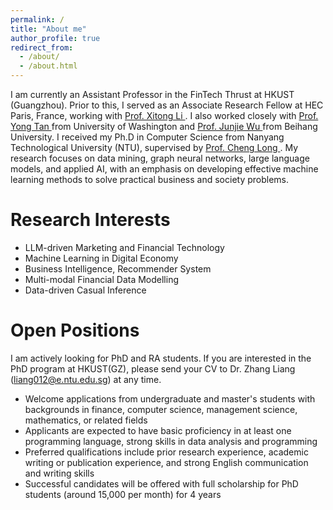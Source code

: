 ```yaml
---
permalink: /
title: "About me"
author_profile: true
redirect_from: 
  - /about/
  - /about.html
---
```

I am currently an Assistant Professor in the FinTech Thrust at HKUST (Guangzhou). Prior to this, I served as an Associate Research Fellow at HEC Paris, France, working with <a href="https://www.hec.edu/en/faculty-research/faculty-directory/faculty-member/LI-Xitong"> Prof. Xitong Li </a>. I also worked closely with <a href="https://foster.uw.edu/faculty-research/directory/yong-tan/"> Prof. Yong Tan </a> from University of Washington and <a href="https://semen.buaa.edu.cn/Faculty/Information_Systems/WU_Junjie/Profile.htm"> Prof. Junjie Wu </a> from Beihang University. I received my Ph.D in Computer Science from Nanyang Technological University (NTU), supervised by <a href="https://personal.ntu.edu.sg/c.long/"> Prof. Cheng Long </a>. My research focuses on data mining, graph neural networks, large language models, and applied AI, with an emphasis on developing effective machine learning methods to solve practical business and society problems.

Research Interests
======
<ul>
  <li>LLM-driven Marketing and Financial Technology </li>
  <li>Machine Learning in Digital Economy</li>
  <li>Business Intelligence, Recommender System</li>
  <li>Multi-modal Financial Data Modelling</li>
  <li>Data-driven Casual Inference</li>
</ul>

Open Positions
======
I am actively looking for PhD and RA students. If you are interested in the PhD program at HKUST(GZ), please send your CV to Dr. Zhang Liang (<a href="mailto:liang012@e.ntu.edu.sg">liang012@e.ntu.edu.sg</a>) at any time.

<ul>
  <li>Welcome applications from undergraduate and master's students with backgrounds in finance, computer science, management science, mathematics, or related fields </li>
  <li>Applicants are expected to have basic proficiency in at least one programming language, strong skills in data analysis and programming </li>
  <li>Preferred qualifications include prior research experience, academic writing or publication experience, and strong English communication and writing skills </li>
  <li>Successful candidates will be offered with full scholarship for PhD students (around 15,000 per month) for 4 years </li>
</ul>

<!--  
Publications (Selected)
======
<p> (<sup>#</sup> indicates that Liang is the co-first author, <sup>&dagger;</sup> indicates that Liang is the corresponding author) </p>

<ul>
  <li>Qiuyu Zhu, <b>Liang Zhang<sup>&dagger;</sup></b>, Qianxiong Xu, Kaijun Liu, Cheng Long, and Xiaoyang Wang. HHGT: Hierarchical Heterogeneous Graph Transformer for Heterogeneous Graph Representation Learning. In <i>Proceedings of International Conference on Web Search and Data Mining </i> <b>(WSDM 2025)</b>.</li>
  <li><b>Liang Zhang</b>, Guannan Liu, Xiaohui Liu, and Junjie Wu. Denoising Item Graph with Disentangled Learning for Recommendation. In <i>IEEE Transactions on Knowledge and Data Engineering </i> <b>(TKDE 2024)</b>.</li>
  <li><b>Liang Zhang</b>, and Cheng Long. Road Network Representation Learning: A Dual Graph based Approach. In <i>ACM Transactions on Knowledge Discovery from Data </i> <b>(TKDD 2023)</b>.</li>
  <li>Ran Li<sup>#</sup>, <b>Liang Zhang<sup>#</sup></b>, Guannan Liu and Junjie Wu. Next Basket Recommendation with Intent-aware Hypergraph Adversarial Network. In <i>Proceedings of International ACM SIGIR Conference on Research and Development in Information Retrieval </i> <b>(SIGIR 2023)</b>.</li>
  <li><b>Liang Zhang</b>, Cheng Long and Gao Cong. Region Embedding with Intra and Inter-View Contrastive Learning. In <i>IEEE Transactions on Knowledge and Data Engineering</i> <b>(TKDE 2022)</b>.</li>
  <li>Guannan Liu<sup>#</sup>, <b>Liang Zhang<sup>#</sup></b> and Junjie Wu. Beyond Similarity: Relation-based Collaborative Filtering. In <i> IEEE Transactions on Knowledge and Data Engineering </i> <b>(TKDE 2021)</b>.</li>
  <li>Guannan Liu, <b>Liang Zhang</b>, and Baojun Ma. Risk Prediction for Product Return in Electronic Commerce
Based on Random Walk. In <i>Journal of Management Science </i> <b>(JOMS 2018)</b>.</li>
</ul>

Papers Under Review
======
<ul>
  <li><b>Liang Zhang</b>, Guannan Liu, Junjie Wu, and Yong Tan. Money May Be No Object: Modeling Reference-dependent Choices with Graph Neural Networks. Under 1st-round <b>Major Revision</b> at <i>Management Science</i> <b>(MS)</b>.</li>
  <li>Qiuyu Zhu, <b>Liang Zhang<sup>&dagger;</sup></b>, Qianxiong Xu and Cheng Long. HierPromptLM: A Pure PLM-based Framework for Representation Learning on Heterogeneous Text-rich Networks. Under Review at <i>The Web Conference</i> <b>(WWW 2025)</b>.</li>
  <li><b>Liang Zhang</b>, Zhe Xu, Shijie Zhang, Yuan Li, Zheng Zhang and Xitong Li. SAID: Structure-Aware Pretraining for Few-Shot Query Intent Detection. Under Review at <i>The Web Conference</i> <b>(WWW 2025)</b>.</li>
  <li><b>Liang Zhang</b>, Sijie Ruan, Kaijun Liu and Cheng Long. DiffPOI: Cold Start Point-of-Interest Representation Learning with Conditional Diffusion Model. Under Review at <i>International Conference on Database Systems for Advanced Applications</i> <b>(DASFAA 2025)</b>.</li>
  <li>Kaijun Liu, Sijie Ruan, <b>Liang Zhang</b>, Cheng Long, and Yu Liang. DiffMove: Human Trajectory Recovery via Conditional Diffusion Model. Under Review at <i>International Conference on Learning Representations </i> <b>(ICLR 2025)</b>.</li>
</ul>

Working Papers
======
<ul>
  <li><b>Liang Zhang</b>, Guannan Liu, Junjie Wu, and Yong Tan. Personalized Bundle Design: A Hypergraph-based Approach with Psychological Distance Awareness. To be submitted to <i>Marketing Science</i> <b>(MKSC)</b>.</li>
  <li>Xiaohui Liu, Yujing Ma, <b>Liang Zhang</b>, Wei Ma, and Hock-Hai Teo. The Effect of Dynamic AI Surge Pricing on Passengers’ Tipping Behavior in Ride-hailing Service: An Empirical Evidence from Uber Platform. To be submitted to <i>Management Science</i> <b>(MS)</b>.</li>
  <li>Xiaohui Liu, Jiamin Yin, <b>Liang Zhang</b> and Hock-Hai Teo. Are Two Better than One? Incorporating Multiple AI Advice in Work Process Design in Investment Decision-making. To be submitted to <i>Management Science</i> <b>(MS)</b>.</li> 
</ul>

Conference and Workshop Presentations
======
<ul>
  <li><b>Liang Zhang</b>, Guannan Liu, Junjie Wu, and Yong Tan. Money May Be No Object: Modeling Reference-dependent Choices with Graph Neural Networks for Recommendation. In <i>Conference on Information Systems and Technology</i> <b>(CIST 2024)</b>.</li>
  <li><b>Liang Zhang</b>, Guannan Liu, Junjie Wu, and Yong Tan. Personalized Bundle Design: A Hypergraph-based Approach with Psychological Distance Awareness. In <i>INFORMS Workshop on Data Science</i> <b>(WDS 2024)</b>.</li>
  <li>Guannan Liu, <b>Liang Zhang</b>, Junjie Wu and Xiao Fang. Recommendation with Attribute-aware Product Networks: A Representation Learning Model. In <i>INFORMS Workshop on Data Science</i> <b>(WDS 2020)</b>.</li>
  <li>Xueqian Li, <b>Liang Zhang</b>, Guannan Liu, and Junjie Wu. Content-enhanced Bayesian Personalized Ranking. In <i>Proceedings of International Conference on Service Systems and Service Management</i> <b>(ICSSSM 2019)</b>.</li>
  <li><b>Liang Zhang</b>, Guannan Liu, Xin Wan, Junjie Wu, and Peng Li. Temporal Item Embedding with Static Similarity Regularization for Sequential Recommendation. In <i>Proceedings of International Conference on Service Systems and Service Management</i> <b>(ICSSSM 2018)</b>.</li>
</ul>
  
Academic Activities
======
<ul>
  <li><b>Conference Reviewer:</b> KDD, ICDE, VLDB, CIKM, PAKDD, ICDE, WebConf, etc.</li>
  <li><b>Journal Reviewer:</b> IJOC, TKDE, TKDD, TIST, TNNLS, Information Science, TOIS, etc.</li>
</ul>

Teaching
=======
<ul>
  <li>Introduction to Databases (CZ2007), Teaching Assistant, 2021 Fall, NTU.</li>
  <li>Object Oriented Design and Programming (CZ2002), Teaching Assistant, 2021 Spring, NTU.</li>
  <li>Introduction to Databases (CZ2007), Teaching Assistant, 2020 Fall, NTU.</li>
</ul>

Industry Experience
======
<ul>
  <li>ByteDance, Baidu Research-BIL
</li>
</ul>
-->
